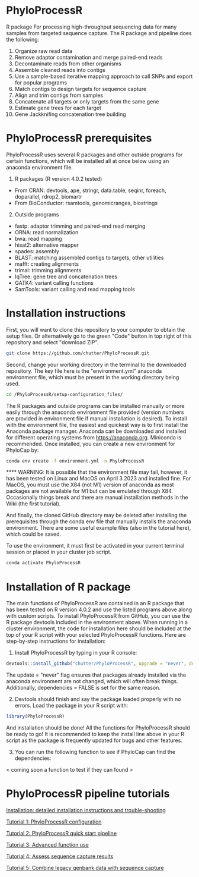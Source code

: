 # PhyloProcessR

R package For processing high-throughput sequencing data for many samples from targeted sequence capture. The R package and pipeline does the following:

1) Organize raw read data
2) Remove adaptor contamination and merge paired-end reads
3) Decontaminate reads from other organisms
4) Assemble cleaned reads into contigs 
5) Use a sample-based iterative mapping approach to call SNPs and export for popular programs
6) Match contigs to design targets for sequence capture
7) Align and trim contigs from samples
8) Concatenate all targets or only targets from the same gene
9) Estimate gene trees for each target
10) Gene Jackknifing concatenation tree building

# PhyloProcessR prerequisites 

PhyloProcessR uses several R packages and other outside programs for certain functions, which will be installed all at once below using an anaconda environment file.

1. R packages (R version 4.0.2 tested)
- From CRAN: devtools, ape, stringr, data.table, seqinr, foreach, doparallel, rdrop2, biomartr
- From BioConductor: rsamtools, genomicranges, biostrings

2. Outside programs
- fastp: adaptor trimming and paired-end read merging
- ORNA: read normalization
- bwa: read mapping
- hisat2: alternative mapper
- spades: assembly
- BLAST: matching assembled contigs to targets, other utilities
- mafft: creating alignments
- trimal: trimming alignments
- IqTree: gene tree and concatenation trees
- GATK4: variant calling functions
- SamTools: variant calling and read mapping tools


# Installation instructions

First, you will want to clone this repository to your computer to obtain the setup files. Or alternatively go to the green "Code" button in top right of this repository and select "download ZIP".

```bash
git clone https://github.com/chutter/PhyloProcessR.git
```

Second, change your working directory in the terminal to the downloaded repository. The key file here is the "environment.yml" anaconda environment file, which must be present in the working directory being used. 

```bash
cd /PhyloProcessR/setup-configuration_files/
```

The R packages and outside programs can be installed manually or more easily through the anaconda environment file provided (version numbers are provided in environment file if manual installation is desired). To install with the environment file, the easiest and quickest way is to first install the Anaconda package manager. Anaconda can be downloaded and installed for different operating systems from https://anaconda.org. Miniconda is recommended. Once installed, you can create a new environment for PhyloCap by: 

```bash
conda env create -f environment.yml -n PhyloProcessR
```

**** WARNING: It is possible that the environment file may fail, however, it has been tested on Linux and MacOS on April 3 2023 and installed fine. For MacOS, you must use the X84 (not M1) version of anaconda as most packages are not available for M1 but can be emulated through X84. Occasionally things break and there are manual installation methods in the Wiki (the first tutorial). 

And finally, the cloned GitHub directory may be deleted after installing the prerequisites through the conda env file that manually installs the anaconda environment. There are some useful example files (also in the tutorial here), which could be saved.   

To use the environment, it must first be activated in your current terminal session or placed in your cluster job script. 

```bash
conda activate PhyloProcessR
```

# Installation of R package

The main functions of PhyloProcessR are contained in an R package that has been tested on R version 4.0.2 and use the listed programs above along with custom scripts. To install PhyloProcessR from GitHub, you can use the R package devtools included in the environment above. When running in a cluster environment, the code for installation here should be included at the top of your R script with your selected PhyloProcessR functions. Here are step-by-step instructions for installation:

1) Install PhyloProcessR by typing in your R console: 

```R
devtools::install_github("chutter/PhyloProcessR", upgrade = "never", dependencies = FALSE)
```

The update = "never" flag ensures that packages already installed via the anaconda environment are not changed, which will often break things. Additionally, dependencies = FALSE is set for the same reason. 


2) Devtools should finish and say the package loaded properly with no errors. Load the package in your R script with:

```R
library(PhyloProcessR)
```

And installation should be done! All the functions for PhyloProcessR should be ready to go! It is recommended to keep the install line above in your R script as the package is frequently updated for bugs and other features. 


3) You can run the following function to see if PhyloCap can find the dependencies: 

< coming soon a function to test if they can found >


# PhyloProcessR pipeline tutorials 

[Installation: detailed installation instructions and trouble-shooting ](https://github.com/chutter/PhyloProcessR/wiki/Installation:-detailed-installation-instructions-and-trouble-shooting)

[Tutorial 1: PhyloProcessR configuration](https://github.com/chutter/PhyloProcessR/wiki/Tutorial-1:-PhyloProcessR-configuration)

[Tutorial 2: PhyloProcessR quick start pipeline](https://github.com/chutter/PhyloProcessR/wiki/Tutorial-2:-PhyloProcessR-quick-start-pipeline)

[Tutorial 3: Advanced function use](https://github.com/chutter/PhyloProcessR/wiki/Tutorial-3:-Advanced-function-use)

[Tutorial 4: Assess sequence capture results](https://github.com/chutter/PhyloProcessR/wiki/Tutorial-4:-Assess-results)

[Tutorial 5: Combine legacy genbank data with sequence capture](https://github.com/chutter/PhyloProcessR/wiki/Tutorial-5:-Legacy-Integration)


